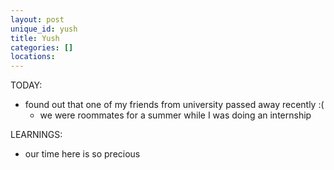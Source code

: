 ```yaml
---
layout: post
unique_id: yush
title: Yush
categories: []
locations: 
---
```


TODAY:
* found out that one of my friends from university passed away recently :(
  * we were roommates for a summer while I was doing an internship

LEARNINGS:
* our time here is so precious
